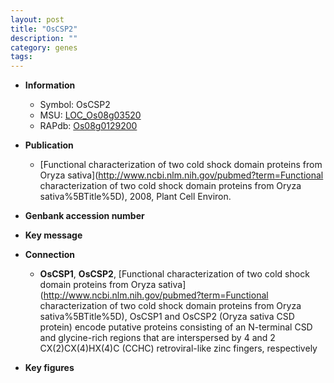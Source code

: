 ```yaml
---
layout: post
title: "OsCSP2"
description: ""
category: genes
tags: 
---
```


* **Information**  
    + Symbol: OsCSP2  
    + MSU: [LOC_Os08g03520](http://rice.plantbiology.msu.edu/cgi-bin/ORF_infopage.cgi?orf=LOC_Os08g03520)  
    + RAPdb: [Os08g0129200](http://rapdb.dna.affrc.go.jp/viewer/gbrowse_details/irgsp1?name=Os08g0129200)  

* **Publication**  
    + [Functional characterization of two cold shock domain proteins from Oryza sativa](http://www.ncbi.nlm.nih.gov/pubmed?term=Functional characterization of two cold shock domain proteins from Oryza sativa%5BTitle%5D), 2008, Plant Cell Environ.

* **Genbank accession number**  

* **Key message**  

* **Connection**  
    + __OsCSP1__, __OsCSP2__, [Functional characterization of two cold shock domain proteins from Oryza sativa](http://www.ncbi.nlm.nih.gov/pubmed?term=Functional characterization of two cold shock domain proteins from Oryza sativa%5BTitle%5D), OsCSP1 and OsCSP2 (Oryza sativa CSD protein) encode putative proteins consisting of an N-terminal CSD and glycine-rich regions that are interspersed by 4 and 2 CX(2)CX(4)HX(4)C (CCHC) retroviral-like zinc fingers, respectively

* **Key figures**  


